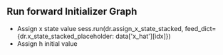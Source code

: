 Run forward Initializer Graph
---
- Assign x state value 
sess.run(dr.assign_x_state_stacked, feed_dict={dr.x_state_stacked_placeholder: data['x_hat'][idx]})
- Assign h initial value
